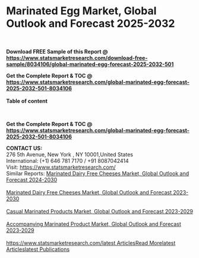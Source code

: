 <h1>Marinated Egg Market, Global Outlook and Forecast 2025-2032</h1><br/><p><strong>Download FREE Sample of this Report @ <a href="https://www.statsmarketresearch.com/download-free-sample/8034106/global-marinated-egg-forecast-2025-2032-501">https://www.statsmarketresearch.com/download-free-sample/8034106/global-marinated-egg-forecast-2025-2032-501</a></strong></p><div><b>Get the Complete Report & TOC @ <a href="https://www.statsmarketresearch.com/global-marinated-egg-forecast-2025-2032-501-8034106">https://www.statsmarketresearch.com/global-marinated-egg-forecast-2025-2032-501-8034106</a></b></div><br><b>Table of content</b><p><br><div><b>Get the Complete Report & TOC @ <a href="https://www.statsmarketresearch.com/global-marinated-egg-forecast-2025-2032-501-8034106">https://www.statsmarketresearch.com/global-marinated-egg-forecast-2025-2032-501-8034106</a></b></div></p> <b>CONTACT US:</b><br>276 5th Avenue, New York , NY 10001,United States<br>International: (+1) 646 781 7170 / +91 8087042414<br>Visit: <a href="https://www.statsmarketresearch.com/">https://www.statsmarketresearch.com/</a><br>Similar Reports: <a href="https://www.statsmarketresearch.com/global-marinated-egg-forecast-2025-2032-501-8034106">Marinated Dairy Free Cheeses Market, Global Outlook and Forecast 2024-2030</a><br/><br/><a href="https://www.statsmarketresearch.com/global-marinated-egg-forecast-2025-2032-501-8034106">Marinated Dairy Free Cheeses Market, Global Outlook and Forecast 2023-2030</a><br/><br/><a href="https://www.statsmarketresearch.com/global-marinated-egg-forecast-2025-2032-501-8034106">Casual Marinated Products Market, Global Outlook and Forecast 2023-2029</a><br/><br/><a href="https://www.statsmarketresearch.com/global-marinated-egg-forecast-2025-2032-501-8034106">Accompanying Marinated Product Market, Global Outlook and Forecast 2023-2029</a><br/><br/><a href="https://gyeongbokgung.com">https://www.statsmarketresearch.com/</a><a href="https://hallyeomaritime.com">latest Articles</a><a href="https://jingwansa.com">Read More</a><a href=https://nguoiviet.jp/">latest Articles</a><a href="https://www.intelmarketresearch.com/">latest Publications</a>